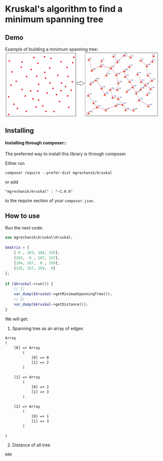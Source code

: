 # Kruskal's algorithm to find a minimum spanning tree

## Demo <span id="demo"></span>

Example of building a minimum spanning tree:
![Example of building a minimum spanning tree with kruskal's algorithm](https://raw.githubusercontent.com/mgrechanik/kruskal/main/docs/kruskal.jpg "Example of building a minimum spanning tree with kruskal's algorithm")

## Installing <span id="installing"></span>

#### Installing through composer::

The preferred way to install this library is through composer.

Either run
```
composer require --prefer-dist mgrechanik/kruskal
```

or add
```
"mgrechanik/kruskal" : "~1.0.0"
```
to the require section of your `composer.json`.

## How to use  <span id="use"></span> 

Run the next code:
```php
use mgrechanik\kruskal\Kruskal;

$matrix = [
    [ 0 , 263, 184, 335],
    [263,  0 , 287, 157],
    [184, 287,  0 , 259],
    [335, 157, 259,  0]
];

if ($kruskal->run()) {
    // 1)
    var_dump($kruskal->getMinimumSpanningTree());
    // 2)
    var_dump($kruskal->getDistance());
}
```
We will get:

1) Spanning tree as an array of edges
```
Array
(
    [0] => Array
        (
            [0] => 0
            [1] => 2
        )

    [1] => Array
        (
            [0] => 2
            [1] => 3
        )

    [2] => Array
        (
            [0] => 1
            [1] => 3
        )

)
```

2) Distance of all tree

```
600
```